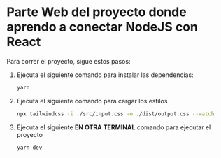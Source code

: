 # Parte Web del proyecto donde aprendo a conectar NodeJS con React

Para correr el proyecto, sigue estos pasos:

1. Ejecuta el siguiente comando para instalar las dependencias:

   ```bash
   yarn
   ```

2. Ejecuta el siguiente comando para cargar los estilos

   ```bash
   npx tailwindcss -i ./src/input.css -o ./dist/output.css --watch
   ```

3. Ejecuta el siguiente **EN OTRA TERMINAL** comando para ejecutar el proyecto
   ```bash
   yarn dev
   ```
